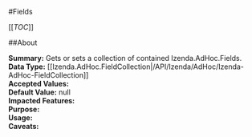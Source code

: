 #Fields

[[_TOC_]]

##About

**Summary:** Gets or sets a collection of contained Izenda.AdHoc.Fields.  
**Data Type:** [[Izenda.AdHoc.FieldCollection|/API/Izenda/AdHoc/Izenda-AdHoc-FieldCollection]]  
**Accepted Values:**   
**Default Value:** null  
**Impacted Features:**   
**Purpose:**   
**Usage:**   
**Caveats:**   


